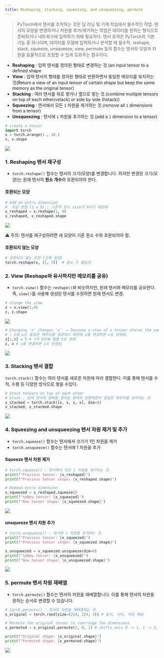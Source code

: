 ```yaml
---
title: Reshaping, stacking, squeezing, and unsqueezing, permute
---
```


> PyTorch에서 텐서를 조작하는 것은 딥 러닝 및 기계 학습에서 필수적인 작업. 텐서의 모양을 변경하거나 차원을 추가/제거하는 작업은 데이터를 원하는 형식으로 준비하거나 네트워크에 입력하기 위해 필요하다.
> 텐서 조작은 PyTorch의 기본 기능 중 하나이며, 데이터를 모델에 입력하거나 분석할 때 필수적.
> reshape, stack, squeeze, unsqueeze, view, permute 등의 함수는 텐서의 모양과 차원을 효율적으로 조정할 수 있게 도와주는 함수이다.

- **Reshaping** : 입력 텐서를 정의된 형태로 변경하는 것.(an input tensor to a defined shape
- **View** : 입력 텐서의 형태를 정의된 형태로 반환하면서 동일한 메모리를 유지하는 것(Return a view of an input tensor of certain shape but keep the same memory as the original tensor)
- **Stacking** : 여러 텐서를 위로 쌓거나 옆으로 쌓는 것.(combine multiple tensors on top of each other(vstack) or side by side (hstack))
- **Squeezing** : 텐서에서 모든 `1` 차원을 제거하는 것.(remove all `1` dimensions from a tensor)
- **Unsqueezing** : 텐서에 `1` 차원을 추가하는 것.(add a `1` dimension to a tensor)

```py
# create a tensor
import torch
x = torch.arange(1., 10.)
x, x.shape
```

![](https://velog.velcdn.com/images/looa0807/post/3f58c264-ef39-48d4-a9fc-4a07dc4cd10e/image.png)

### 1. Reshaping 텐서 재구성

- `torch.reshape()` 함수는 텐서의 크기(모양)를 변경합니다. 하지만 변경된 크기(모양)는 원래 텐서의 **원소 개수**와 호환되어야 한다.

#### 호환되는 모양

```py
# Add an extra dimension
#  모양 변경 (1 x 9) : 기존의 원소 size가 9이기 때문에
x_reshaped = x.reshape(1, 9)
x_reshaped, x_reshaped.shape
```

![](https://velog.velcdn.com/images/looa0807/post/f18686ab-c89c-4079-9dac-363b2d91312d/image.png)

⚠ 주의: 텐서를 재구성하려면 새 모양이 기존 원소 수와 호환되어야 함.

#### 호환되지 않는 모양

```py
# 호환되지 않는 모양 (오류 발생)
torch.reshape(x, (1, 7))  # 원소 수 불일치
```

### 2. View (Reshape와 유사하지만 메모리를 공유)

- `torch.view()` 함수는 `reshape()`와 비슷하지만, 원래 텐서와 메모리를 공유한다. 즉, `view()`를 사용해 생성된 텐서를 수정하면 원래 텐서도 변경.

```py
# change the view
z = x.view(1,9)
z, z.shape
```

![](https://velog.velcdn.com/images/looa0807/post/b7147ecd-2a5d-4c29-a595-fa582289b46a/image.png)

```py
# Changing 'z' changes 'x'  = because a view of a tensor shares the same memory as the original input
# : z와 x는 동일한 메모리를 공유하기 때문에 z를 변경하면 x도 반영됨.
z[:,0] = 5 # z의 0번째 열을 5로 변경
z, x # z를 변경하면 x도 반영됨.
```

![](https://velog.velcdn.com/images/looa0807/post/47c759fa-07b2-41ff-b188-5abe6b574fb0/image.png)

### 3. Stacking 텐서 결합

`torch.stack()` 함수는 여러 텐서를 새로운 차원에 따라 결합한다. 이를 통해 텐서를 수직, 수평 등 다양한 방식으로 쌓을 수있다.

```py
# Stack tensors on top of each other
# Stack : 입력 텐서의 형태를 정의된 형태로 반환하면서 동일한 메모리를 유지하는 것.
x_stacked = torch.stack([x, x, x, x], dim=0)
x_stacked, x_stacked.shape
```

![](https://velog.velcdn.com/images/looa0807/post/8d1e50f9-ba65-4a66-ae35-5a2837aa066e/image.png)

### 4. Squeezing and unsqueezing 텐서 차원 제거 및 추가

- `torch.squeeze()` 함수는 텐서에서 크기가 1인 차원을 제거
- `torch.unsqueeze()` 함수는 텐서에 1 차원을 추가

#### Squeeze 텐서 차원 제거

```py
# torch.squeeze() : 텐서에서 모든 1 차원을 제거하는 것.
print(f"Previeus tensor: {x_reshaped}")
print(f"Previeus tensor shape: {x_reshaped.shape}")

# Remove extra dimension
x_squeezed = x_reshaped.squeeze()
print(f"\nNew tensor: {x_squeezed}")
print(f"New tensor shape: {x_squeezed.shape}")
```

![](https://velog.velcdn.com/images/looa0807/post/5d48d613-405c-4481-ba07-db40da47652c/image.png)

#### unsqueeze 텐서 차원 추가

```py
# torch.unsqueeze() : 텐서에 1 차원을 추가하는 것.
print(f"Previeus tensor: {x_squeezed}")
print(f"Previeus tensor shape: {x_squeezed.shape}")

x_unsqueezed = x_squeezed.unsqueeze(dim=0)
print(f"\nNew tensor: {x_unsqueezed}")
print(f"New tensor shape: {x_unsqueezed.shape}")
```

![](https://velog.velcdn.com/images/looa0807/post/97398915-919f-4891-8803-3a51ab348a7a/image.png)

### 5. permute 텐서 차원 재배열

- `torch.permute()` 함수는 텐서의 차원을 재배열합니다. 이를 통해 텐서의 차원을 원하는 순서로 변경할 수 있습니다.

```py
# torch.permute() : 텐서의 차원을 재배열하는 것.
x_original = torch.rand(size=(224, 224, 3)) # 높이, 너비, 색상 채널

# Permute the original tensor to rearrange the dimensions
x_permuted = x_original.permute(2, 0, 1) # shifts axis 0 -> 1, 1 -> 2,  2 -> 0

print(f"Original shape: {x_original.shape}")
print(f"Permuted shape: {x_permuted.shape}")
```

![](https://velog.velcdn.com/images/looa0807/post/daf9e4b0-1980-46af-991d-fc097308d319/image.png)
